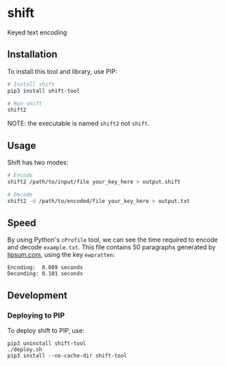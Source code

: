 # shift
Keyed text encoding

## Installation
To install this tool and library, use PIP:
```sh
# Install shift
pip3 install shift-tool

# Run shift
shift2
```

NOTE: the executable is named `shift2` not `shift`.

## Usage
Shift has two modes:
```sh
# Encode
shift2 /path/to/input/file your_key_here > output.shift

# Decode
shift2 -d /path/to/encoded/file your_key_here > output.txt
```

## Speed
By using Python's `cProfile` tool, we can see the time required to encode and decode `example.txt`. This file contains 50 paragraphs generated by [lipsum.com](https://www.lipsum.com), using the key `ewpratten`:
```
Encoding:  0.089 seconds 
Deconding: 0.101 seconds
```

## Development
### Deploying to PIP
To deploy shift to PIP, use:
```
pip3 uninstall shift-tool
./deploy.sh
pip3 install --no-cache-dir shift-tool
```